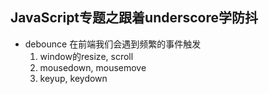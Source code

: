 ## JavaScript专题之跟着underscore学防抖
- debounce
  在前端我们会遇到频繁的事件触发
  1. window的resize, scroll
  2. mousedown, mousemove
  3. keyup, keydown